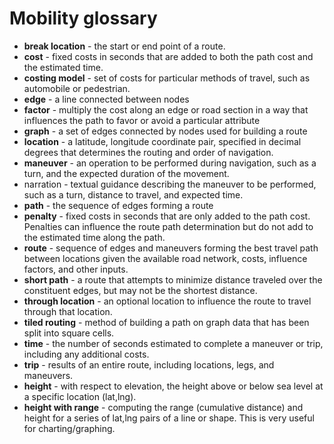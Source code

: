 # Mobility glossary

* __break location__ - the start or end point of a route.
* __cost__ - fixed costs in seconds that are added to both the path cost and the estimated time.
* __costing model__ - set of costs for particular methods of travel, such as automobile or pedestrian.
* __edge__ - a line connected between nodes
* __factor__ - multiply the cost along an edge or road section in a way that influences the path to favor or avoid a particular attribute
* __graph__ - a set of edges connected by nodes used for building a route
* __location__ - a latitude, longitude coordinate pair, specified in decimal degrees that determines the routing and order of navigation.
* __maneuver__ - an operation to be performed during navigation, such as a turn, and the expected duration of the movement.
* narration - textual guidance describing the maneuver to be performed, such as a turn, distance to travel, and expected time.
* __path__ - the sequence of edges forming a route
* __penalty__ - fixed costs in seconds that are only added to the path cost. Penalties can influence the route path determination but do not add to the estimated time along the path.
* __route__ - sequence of edges and maneuvers forming the best travel path between locations given the available road network, costs, influence factors, and other inputs.
* __short path__ - a route that attempts to minimize distance traveled over the constituent edges, but may not be the shortest distance.
* __through location__ - an optional location to influence the route to travel through that location.
* __tiled routing__ - method of building a path on graph data that has been split into square cells.
* __time__ - the number of seconds estimated to complete a maneuver or trip, including any additional costs.
* __trip__ - results of an entire route, including locations, legs, and maneuvers.
* __height__ - with respect to elevation, the height above or below sea level at a specific location (lat,lng).
* __height with range__ - computing the range (cumulative distance) and height for a series of lat,lng pairs of a line or shape.  This is very useful for charting/graphing.
